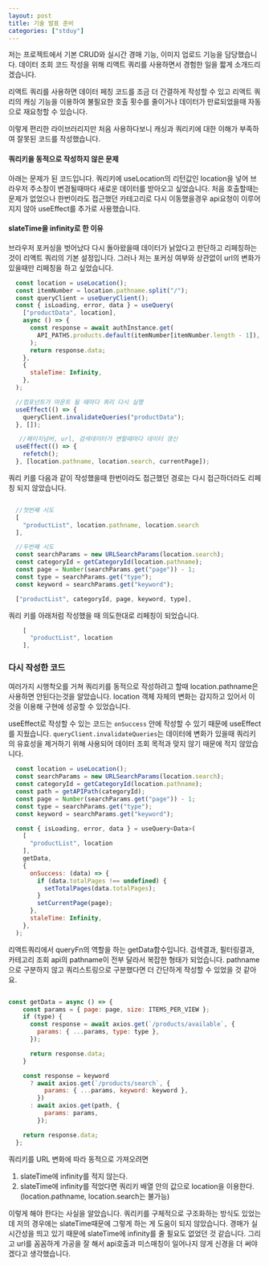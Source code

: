 ```yaml
---
layout: post
title: 기술 발표 준비
categories: ["stduy"]
---
```


저는 프로젝트에서 기본 CRUD와 실시간 경매 기능, 이미지 업로드 기능을 담당했습니다.
데이터 조회 코드 작성을 위해 리액트 쿼리를 사용하면서 경험한 일을 짧게 소개드리겠습니다.

리액트 쿼리를 사용하면 데이터 페칭 코드를 조금 더 간결하게 작성할 수 있고
리액트 쿼리의 캐싱 기능을 이용하여 불필요한 호출 횟수를 줄이거나 데이터가 만료되었을때 자동으로 재요청할 수 있습니다.

이렇게 편리한 라이브러리지만 처음 사용하다보니 캐싱과 쿼리키에 대한 이해가 부족하여 잘못된 코드를 작성했습니다.

#### 쿼리키을 동적으로 작성하지 않은 문제
아래는 문제가 된 코드입니다. 쿼리키에 useLocation의 리턴값인 location을 넣어 브라우저 주소창이 변경될때마다 새로운 데이터를 받아오고 싶었습니다. 처음 호출할때는 문제가 없었으나 한번이라도 접근했던 카테고리로 다시 이동했을경우 api요청이 이루어지지 않아 useEffect를 추가로 사용했습니다. 

#### slateTime을 infinity로 한 이유
브라우저 포커싱을 벗어났다 다시 돌아왔을때 데이터가 낡았다고 판단하고 리페칭하는것이 리액트 쿼리의 기본 설정입니다. 그러나 저는 포커싱 여부와 상관없이 url의 변화가 있을때만 리페칭을 하고 싶었습니다.

```jsx
  const location = useLocation();
  const itemNumber = location.pathname.split("/");
  const queryClient = useQueryClient();
  const { isLoading, error, data } = useQuery(
    ["productData", location],
    async () => {
      const response = await authInstance.get(
        API_PATHS.products.default(itemNumber[itemNumber.length - 1]),
      );
      return response.data;
    },
    {
      staleTime: Infinity,
    },
  );

  //컴포넌트가 마운트 될 때마다 쿼리 다시 실행
  useEffect(() => {
    queryClient.invalidateQueries("productData");
  }, []);

   //페이지넘버, url, 검색데이터가 변할때마다 데이터 갱신
  useEffect(() => {
    refetch();
  }, [location.pathname, location.search, currentPage]);
```

쿼리 키를 다음과 같이 작성했을때 한번이라도 접근했던 경로는 다시 접근하더라도 리페칭 되지 않았습니다.

```jsx

  //첫번째 시도
  [
    "productList", location.pathname, location.search
  ],

  //두번째 시도
  const searchParams = new URLSearchParams(location.search);
  const categoryId = getCategoryId(location.pathname);
  const page = Number(searchParams.get("page")) - 1;
  const type = searchParams.get("type");
  const keyword = searchParams.get("keyword");

  ["productList", categoryId, page, keyword, type],

```

쿼리 키를 아래처럼 작성했을 때 의도한대로 리페칭이 되었습니다.

```jsx
    [
      "productList", location
    ],
```

### 다시 작성한 코드
여러가지 시행착오를 거쳐 쿼리키를 동적으로 작성하려고 할때 location.pathname은 사용하면 안된다는것을 알았습니다. location 객체 자체의 변화는 감지하고 있어서 이것을 이용해 구현에 성공할 수 있었습니다.

useEffect로 작성할 수 있는 코드는 `onSuccess` 안에 작성할 수 있기 때문에 useEffect를 지웠습니다. `queryClient.invalidateQueries`는 데이터에 변화가 있을때 쿼리키의 유효성을 제거하기 위해 사용되어 데이터 조회 목적과 맞지 않기 때문에 적지 않았습니다.

```jsx
  const location = useLocation();
  const searchParams = new URLSearchParams(location.search);
  const categoryId = getCategoryId(location.pathname);
  const path = getAPIPath(categoryId);
  const page = Number(searchParams.get("page")) - 1;
  const type = searchParams.get("type");
  const keyword = searchParams.get("keyword");

  const { isLoading, error, data } = useQuery<Data>(
    [
      "productList", location
    ],
    getData,
    {
      onSuccess: (data) => {
        if (data.totalPages !== undefined) {
          setTotalPages(data.totalPages);
        }
        setCurrentPage(page);
      },
      staleTime: Infinity,
    },
  );
  ```

리액트쿼리에서 queryFn의 역할을 하는 getData함수입니다. 검색결과, 필터링결과, 카테고리 조회 api의 pathname이 전부 달라서 복잡한 형태가 되었습니다. pathname으로 구분하지 않고 쿼리스트링으로 구분했다면 더 간단하게 작성할 수 있었을 것 같아요.

```jsx

const getData = async () => {
    const params = { page: page, size: ITEMS_PER_VIEW };
    if (type) {
      const response = await axios.get(`/products/available`, {
        params: { ...params, type: type },
      });

      return response.data;
    }

    const response = keyword
      ? await axios.get(`/products/search`, {
          params: { ...params, keyword: keyword },
        })
      : await axios.get(path, {
          params: params,
        });

    return response.data;
  };

```

쿼리키를 URL 변화에 따라 동적으로 가져오려면

1. slateTime에 infinity를 적지 않는다.
2. slateTime에 infinity를 적었다면 쿼리키 배열 안의 값으로 location을 이용한다.(location.pathname, location.search는 불가능)

이렇게 해야 한다는 사실을 알았습니다. 쿼리키를 구체적으로 구조화하는 방식도 있었는데 저의 경우에는 slateTime때문에 그렇게 하는 게 도움이 되지 않았습니다. 경매가 실시간성을 띄고 있기 때문에 slateTime에 infinity를 줄 필요도 없었던 것 같습니다. 그리고 url를 꼼꼼하게 가공을 잘 해서 api호출과 미스매칭이 일어나지 않게 신경을 더 써야겠다고 생각했습니다.
 